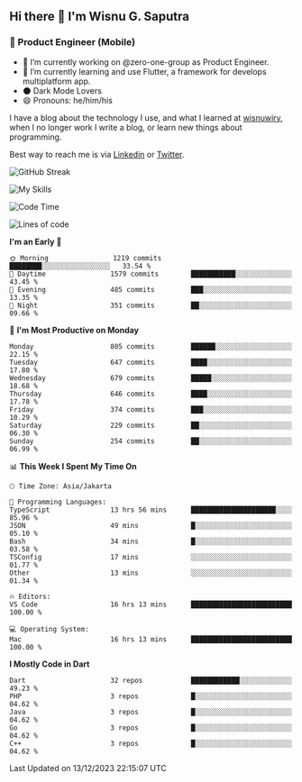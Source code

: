 ## Hi there 👋 I'm Wisnu G. Saputra

### :mobile_phone_off: Product Engineer (Mobile)

- 🔭 I’m currently working on @zero-one-group as Product Engineer.
- 🌱 I’m currently learning and use Flutter, a framework for develops multiplatform app.
- 🌑 Dark Mode Lovers
- 😄 Pronouns: he/him/his

I have a blog about the technology I use, and what I learned at [wisnuwiry](https://wisnuwiry.space/), when I no longer work I write a blog, or learn new things about programming.

Best way to reach me is via [Linkedin](https://www.linkedin.com/in/wisnu-saputra/) or [Twitter](https://twitter.com/wisnuwiry).

![GitHub Streak](https://streak-stats.demolab.com?user=wisnuwiry&theme=dark&hide_border=true)

![My Skills](https://skillicons.dev/icons?i=dart,flutter,kotlin,swift,go,js,css,neovim,git,linux&perline=5)

<!--START_SECTION:waka-->
![Code Time](http://img.shields.io/badge/Code%20Time-887%20hrs%2058%20mins-blue)

![Lines of code](https://img.shields.io/badge/From%20Hello%20World%20I%27ve%20Written-4.6%20million%20lines%20of%20code-blue)

**I'm an Early 🐤** 

```text
🌞 Morning                1219 commits        ████████░░░░░░░░░░░░░░░░░   33.54 % 
🌆 Daytime                1579 commits        ███████████░░░░░░░░░░░░░░   43.45 % 
🌃 Evening                485 commits         ███░░░░░░░░░░░░░░░░░░░░░░   13.35 % 
🌙 Night                  351 commits         ██░░░░░░░░░░░░░░░░░░░░░░░   09.66 % 
```
📅 **I'm Most Productive on Monday** 

```text
Monday                   805 commits         ██████░░░░░░░░░░░░░░░░░░░   22.15 % 
Tuesday                  647 commits         ████░░░░░░░░░░░░░░░░░░░░░   17.80 % 
Wednesday                679 commits         █████░░░░░░░░░░░░░░░░░░░░   18.68 % 
Thursday                 646 commits         ████░░░░░░░░░░░░░░░░░░░░░   17.78 % 
Friday                   374 commits         ███░░░░░░░░░░░░░░░░░░░░░░   10.29 % 
Saturday                 229 commits         ██░░░░░░░░░░░░░░░░░░░░░░░   06.30 % 
Sunday                   254 commits         ██░░░░░░░░░░░░░░░░░░░░░░░   06.99 % 
```


📊 **This Week I Spent My Time On** 

```text
🕑︎ Time Zone: Asia/Jakarta

💬 Programming Languages: 
TypeScript               13 hrs 56 mins      █████████████████████░░░░   85.96 % 
JSON                     49 mins             █░░░░░░░░░░░░░░░░░░░░░░░░   05.10 % 
Bash                     34 mins             █░░░░░░░░░░░░░░░░░░░░░░░░   03.58 % 
TSConfig                 17 mins             ░░░░░░░░░░░░░░░░░░░░░░░░░   01.77 % 
Other                    13 mins             ░░░░░░░░░░░░░░░░░░░░░░░░░   01.34 % 

🔥 Editors: 
VS Code                  16 hrs 13 mins      █████████████████████████   100.00 % 

💻 Operating System: 
Mac                      16 hrs 13 mins      █████████████████████████   100.00 % 
```

**I Mostly Code in Dart** 

```text
Dart                     32 repos            ████████████░░░░░░░░░░░░░   49.23 % 
PHP                      3 repos             █░░░░░░░░░░░░░░░░░░░░░░░░   04.62 % 
Java                     3 repos             █░░░░░░░░░░░░░░░░░░░░░░░░   04.62 % 
Go                       3 repos             █░░░░░░░░░░░░░░░░░░░░░░░░   04.62 % 
C++                      3 repos             █░░░░░░░░░░░░░░░░░░░░░░░░   04.62 % 
```




 Last Updated on 13/12/2023 22:15:07 UTC
<!--END_SECTION:waka-->
